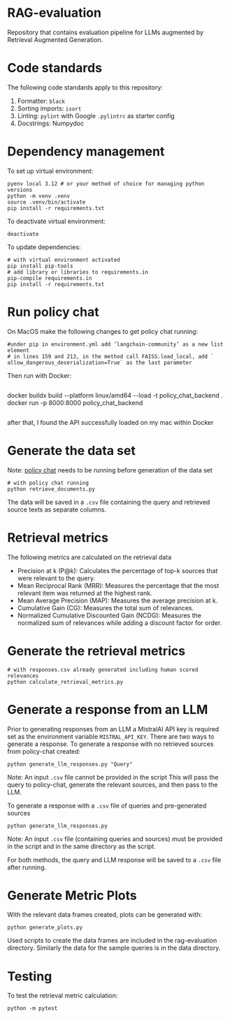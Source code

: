 # RAG-evaluation
Repository that contains evaluation pipeline for LLMs augmented by Retrieval Augmented Generation.

# Code standards

The following code standards apply to this repository:

1. Formatter: `black`
2. Sorting imports: `isort`
3. Linting: `pylint` with Google `.pylintrc` as starter config
4. Docstrings: Numpydoc

# Dependency management

To set up virtual environment:

```
pyenv local 3.12 # or your method of choice for managing python versions
python -m venv .venv
source .venv/bin/activate
pip install -r requirements.txt
```

To deactivate virtual environment:

```
deactivate
```

To update dependencies:

```
# with virtual environment activated
pip install pip-tools
# add library or libraries to requirements.in
pip-compile requirements.in
pip install -r requirements.txt

```
# Run policy chat
On MacOS make the following changes to get policy chat running:

```
#under pip in environment.yml add ‘langchain-community’ as a new list element
# in lines 159 and 213, in the method call FAISS.load_local, add ` allow_dangerous_deserialization=True` as the last parameter
```
Then run with Docker:
```
```
docker buildx build --platform linux/amd64 --load -t policy_chat_backend .
docker run -p 8000:8000 policy_chat_backend
```

```
after that, I found the API successfully loaded on my mac within Docker
# Generate the data set

Note: [policy chat](https://github.com/healthmap/policy_chat_backend) needs to be running before generation of the data set
````
# with policy chat running
python retrieve_documents.py
````
The data will be saved in a ``.csv`` file containing the query and retrieved source texts as separate columns.

# Retrieval metrics
The following metrics are calculated on the retrieval data
  * Precision at k (P@k): Calculates the percentage of top-k sources that were relevant to the query.
  * Mean Reciprocal Rank (MRR): Measures the percentage that the most relevant item was returned at the highest rank.
  * Mean Average Precision (MAP): Measures the average precision at k.
  * Cumulative Gain (CG): Measures the total sum of relevances.
  * Normalized Cumulative Discounted Gain (NCDG): Measures the normalized sum of relevances while adding a discount factor for order.


# Generate the retrieval metrics
```
# with responses.csv already generated including human scored relevances
python calculate_retrieval_metrics.py
```

# Generate a response from an LLM
Prior to generating responses from an LLM a MistralAI API key is required set as the environment variable ```MISTRAL_API_KEY```.
There are two ways to generate a response.
To generate a response with no retrieved sources from policy-chat created:

```
python generate_llm_responses.py "Query"
```

Note: An input ``.csv`` file cannot be provided in the script
This will pass the query to policy-chat, generate the relevant sources, and then pass to the LLM.

To generate a response with a ``.csv`` file of queries and pre-generated sources

```
python generate_llm_responses.py
```

Note: An input ``.csv`` file (containing queries and sources) must be provided in the script and in the same directory as the script.

For both methods, the query and LLM response will be saved to a ``.csv`` file after running.


# Generate Metric Plots
With the relevant data frames created, plots can be generated with:

```
python generate_plots.py
```

Used scripts to create the data frames are included in the rag-evaluation directory. Similarly the data for the sample queries is in the data directory. 


# Testing
To test the retrieval metric calculation:

```
python -m pytest
```
